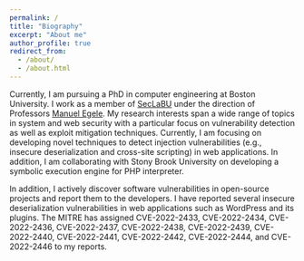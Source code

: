 ```yaml
---
permalink: /
title: "Biography"
excerpt: "About me"
author_profile: true
redirect_from: 
  - /about/
  - /about.html
---
```


Currently, I am pursuing a PhD in computer engineering at Boston University. I work as a member of [SecLaBU](https://seclab.bu.edu) under the direction of Professors [Manuel Egele](https://megele.io). My research interests span a wide range of topics in system and web security with a particular focus on vulnerability detection as well as exploit mitigation techniques. Currently, I am focusing on developing novel techniques to detect injection vulnerabilities (e.g., insecure deserialization and cross-site scripting) in web applications. In addition, I am collaborating with Stony Brook University on developing a symbolic execution engine for PHP interpreter.

In addition, I actively discover software vulnerabilities in open-source projects and report them to the developers. I have reported several insecure deserialization vulnerabilities in web applications such as WordPress and its plugins. The MITRE has assigned CVE-2022-2433, CVE-2022-2434, CVE-2022-2436, CVE-2022-2437, CVE-2022-2438, CVE-2022-2439, CVE-2022-2440, CVE-2022-2441, CVE-2022-2442, CVE-2022-2444, and CVE-2022-2446 to my reports.